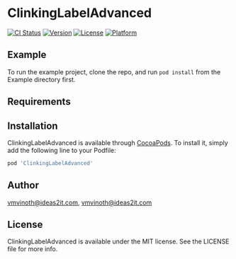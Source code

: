 # ClinkingLabelAdvanced

[![CI Status](http://img.shields.io/travis/vmvinoth@ideas2it.com/ClinkingLabelAdvanced.svg?style=flat)](https://travis-ci.org/vmvinoth@ideas2it.com/ClinkingLabelAdvanced)
[![Version](https://img.shields.io/cocoapods/v/ClinkingLabelAdvanced.svg?style=flat)](http://cocoapods.org/pods/ClinkingLabelAdvanced)
[![License](https://img.shields.io/cocoapods/l/ClinkingLabelAdvanced.svg?style=flat)](http://cocoapods.org/pods/ClinkingLabelAdvanced)
[![Platform](https://img.shields.io/cocoapods/p/ClinkingLabelAdvanced.svg?style=flat)](http://cocoapods.org/pods/ClinkingLabelAdvanced)

## Example

To run the example project, clone the repo, and run `pod install` from the Example directory first.

## Requirements

## Installation

ClinkingLabelAdvanced is available through [CocoaPods](http://cocoapods.org). To install
it, simply add the following line to your Podfile:

```ruby
pod 'ClinkingLabelAdvanced'
```

## Author

vmvinoth@ideas2it.com, vmvinoth@ideas2it.com

## License

ClinkingLabelAdvanced is available under the MIT license. See the LICENSE file for more info.
